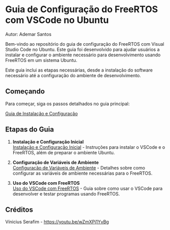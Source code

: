 # Guia de Configuração do FreeRTOS com VSCode no Ubuntu
Autor: Ademar Santos

Bem-vindo ao repositório do guia de configuração do FreeRTOS com Visual Studio Code no Ubuntu. Este guia foi desenvolvido para ajudar usuários a instalar e configurar o ambiente necessário para desenvolvimento usando FreeRTOS em um sistema Ubuntu.

Este guia inclui as etapas necessárias, desde a instalação do software necessário até a configuração do ambiente de desenvolvimento.

## Começando

Para começar, siga os passos detalhados no guia principal:

[Guia de Instalação e Configuração](./Guia_de_Instalacao.md)

## Etapas do Guia

1. **Instalação e Configuração Inicial**  
   [Instalação e Configuração Inicial](./Instalacao_e_Configuracao_Inicial.md) - Instruções para instalar o VSCode e o FreeRTOS, além de preparar o ambiente Ubuntu.

2. **Configuração de Variáveis de Ambiente**  
   [Configuração de Variáveis de Ambiente](./Configuracao_de_Variaveis_de_Ambiente.md) - Detalhes sobre como configurar as variáveis de ambiente necessárias para o FreeRTOS.

3. **Uso do VSCode com FreeRTOS**  
   [Uso do VSCode com FreeRTOS](./Uso_do_VSCode_com_FreeRTOS.md) - Guia sobre como usar o VSCode para desenvolver e testar programas usando FreeRTOS.

## Créditos
Vínicius Serafim - https://youtu.be/wZmXPj1YvBg
